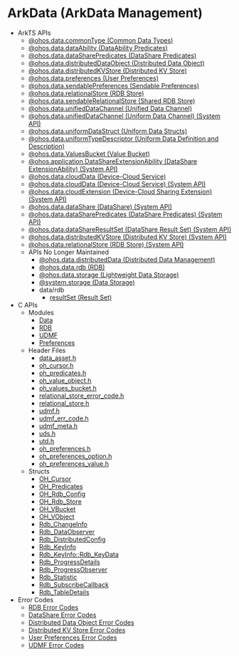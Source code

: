 # ArkData (ArkData Management)

- ArkTS APIs
  - [@ohos.data.commonType (Common Data Types)](js-apis-data-commonType.md)
  - [@ohos.data.dataAbility (DataAbility Predicates)](js-apis-data-ability.md)
  - [@ohos.data.dataSharePredicates (DataShare Predicates)](js-apis-data-dataSharePredicates.md)
  - [@ohos.data.distributedDataObject (Distributed Data Object)](js-apis-data-distributedobject.md)
  - [@ohos.data.distributedKVStore (Distributed KV Store)](js-apis-distributedKVStore.md)
  - [@ohos.data.preferences (User Preferences)](js-apis-data-preferences.md)
  - [@ohos.data.sendablePreferences (Sendable Preferences)](js-apis-data-sendablePreferences.md)
  - [@ohos.data.relationalStore (RDB Store)](js-apis-data-relationalStore.md)
  - [@ohos.data.sendableRelationalStore (Shared RDB Store)](js-apis-data-sendableRelationalStore.md)
  - [@ohos.data.unifiedDataChannel (Unified Data Channel)](js-apis-data-unifiedDataChannel.md)
  - [@ohos.data.unifiedDataChannel (Uniform Data Channel) (System API)](js-apis-data-unifiedDataChannel-sys.md)
  - [@ohos.data.uniformDataStruct (Uniform Data Structs)](js-apis-data-uniformDataStruct.md)
  - [@ohos.data.uniformTypeDescriptor (Uniform Data Definition and Description)](js-apis-data-uniformTypeDescriptor.md)
  - [@ohos.data.ValuesBucket (Value Bucket)](js-apis-data-valuesBucket.md)
  <!--Del-->
  - [@ohos.application.DataShareExtensionAbility (DataShare ExtensionAbility) (System API)](js-apis-application-dataShareExtensionAbility-sys.md)
  <!--DelEnd-->
  - [@ohos.data.cloudData (Device-Cloud Service)](js-apis-data-cloudData.md)
  <!--Del-->
  - [@ohos.data.cloudData (Device-Cloud Service) (System API)](js-apis-data-cloudData-sys.md)
  - [@ohos.data.cloudExtension (Device-Cloud Sharing Extension) (System API)](js-apis-data-cloudExtension-sys.md)
  - [@ohos.data.dataShare (DataShare) (System API)](js-apis-data-dataShare-sys.md)
  - [@ohos.data.dataSharePredicates (DataShare Predicates) (System API)](js-apis-data-dataSharePredicates-sys.md)
  - [@ohos.data.dataShareResultSet (DataShare Result Set) (System API)](js-apis-data-DataShareResultSet-sys.md)
  - [@ohos.data.distributedKVStore (Distributed KV Store) (System API)](js-apis-distributedKVStore-sys.md)
  - [@ohos.data.relationalStore (RDB Store) (System API)](js-apis-data-relationalStore-sys.md)
  <!--DelEnd-->
  - APIs No Longer Maintained
    - [@ohos.data.distributedData (Distributed Data Management)](js-apis-distributed-data.md)
    - [@ohos.data.rdb (RDB)](js-apis-data-rdb.md)
    - [@ohos.data.storage (Lightweight Data Storage)](js-apis-data-storage.md)
    - [@system.storage (Data Storage)](js-apis-system-storage.md)
    - data/rdb
      - [resultSet (Result Set)](js-apis-data-resultset.md) 
- C APIs
  - Modules
    - [Data](_data.md)
    - [RDB](_r_d_b.md)
    - [UDMF](_u_d_m_f.md)
    - [Preferences](_preferences.md)
  - Header Files
    - [data_asset.h](data__asset_8h.md)
    - [oh_cursor.h](oh__cursor_8h.md)
    - [oh_predicates.h](oh__predicates_8h.md)
    - [oh_value_object.h](oh__value__object_8h.md)
    - [oh_values_bucket.h](oh__values__bucket_8h.md)
    - [relational_store_error_code.h](relational__store__error__code_8h.md)
    - [relational_store.h](relational__store_8h.md)
    - [udmf.h](udmf_8h.md)
    - [udmf_err_code.h](udmf__err__code_8h.md)
    - [udmf_meta.h](udmf__meta_8h.md)
    - [uds.h](uds_8h.md)
    - [utd.h](utd_8h.md)
    - [oh_preferences.h](oh__preferences_8h.md)
    - [oh_preferences_option.h](oh__preferences__option_8h.md)
    - [oh_preferences_value.h](oh__preferences__value_8h.md)
  - Structs
    - [OH_Cursor](_o_h___cursor.md)
    - [OH_Predicates](_o_h___predicates.md)
    - [OH_Rdb_Config](_o_h___rdb___config.md)
    - [OH_Rdb_Store](_o_h___rdb___store.md)
    - [OH_VBucket](_o_h___v_bucket.md)
    - [OH_VObject](_o_h___v_object.md)
    - [Rdb_ChangeInfo](_rdb___change_info.md)
    - [Rdb_DataObserver](_rdb___data_observer.md)
    - [Rdb_DistributedConfig](_rdb___distributed_config.md)
    - [Rdb_KeyInfo](_rdb___key_info.md)
    - [Rdb_KeyInfo::Rdb_KeyData](union_rdb___key_info_1_1_rdb___key_data.md)
    - [Rdb_ProgressDetails](_rdb___progress_details.md)
    - [Rdb_ProgressObserver](_rdb___progress_observer.md)
    - [Rdb_Statistic](_rdb___statistic.md)
    - [Rdb_SubscribeCallback](union_rdb___subscribe_callback.md)
    - [Rdb_TableDetails](_rdb___table_details.md)
- Error Codes
  - [RDB Error Codes](errorcode-data-rdb.md)
  - [DataShare Error Codes](errorcode-datashare.md)
  - [Distributed Data Object Error Codes](errorcode-distributed-dataObject.md)
  - [Distributed KV Store Error Codes](errorcode-distributedKVStore.md)
  - [User Preferences Error Codes](errorcode-preferences.md)
  - [UDMF Error Codes](errorcode-udmf.md)
